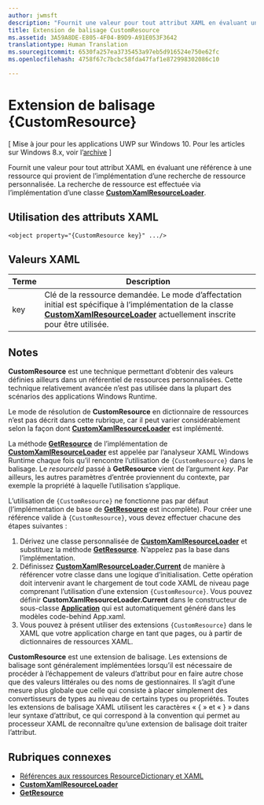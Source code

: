 ```yaml
---
author: jwmsft
description: "Fournit une valeur pour tout attribut XAML en évaluant une référence à une ressource qui provient de l’implémentation d’une recherche de ressource personnalisée. La recherche de ressource est effectuée via l’implémentation d’une classe CustomXamlResourceLoader."
title: Extension de balisage CustomResource
ms.assetid: 3A59A8DE-E805-4F04-B9D9-A91E053F3642
translationtype: Human Translation
ms.sourcegitcommit: 6530fa257ea3735453a97eb5d916524e750e62fc
ms.openlocfilehash: 4758f67c7bcbc58fda47faf1e872998302086c10

---
```


# Extension de balisage {CustomResource}

\[ Mise à jour pour les applications UWP sur Windows 10. Pour les articles sur Windows 8.x, voir l’[archive](http://go.microsoft.com/fwlink/p/?linkid=619132) \]

Fournit une valeur pour tout attribut XAML en évaluant une référence à une ressource qui provient de l’implémentation d’une recherche de ressource personnalisée. La recherche de ressource est effectuée via l’implémentation d’une classe [**CustomXamlResourceLoader**](https://msdn.microsoft.com/library/windows/apps/br243327).

## Utilisation des attributs XAML

``` syntax
<object property="{CustomResource key}" .../>
```

## Valeurs XAML

| Terme | Description |
|------|-------------|
| key | Clé de la ressource demandée. Le mode d’affectation initial est spécifique à l’implémentation de la classe [**CustomXamlResourceLoader**](https://msdn.microsoft.com/library/windows/apps/br243327) actuellement inscrite pour être utilisée. |

## Notes

**CustomResource** est une technique permettant d’obtenir des valeurs définies ailleurs dans un référentiel de ressources personnalisées. Cette technique relativement avancée n’est pas utilisée dans la plupart des scénarios des applications Windows Runtime.

Le mode de résolution de **CustomResource** en dictionnaire de ressources n’est pas décrit dans cette rubrique, car il peut varier considérablement selon la façon dont [**CustomXamlResourceLoader**](https://msdn.microsoft.com/library/windows/apps/br243327) est implémenté.

La méthode [**GetResource**](https://msdn.microsoft.com/library/windows/apps/br243340) de l’implémentation de [**CustomXamlResourceLoader**](https://msdn.microsoft.com/library/windows/apps/br243327) est appelée par l’analyseur XAML Windows Runtime chaque fois qu’il rencontre l’utilisation de `{CustomResource}` dans le balisage. Le *resourceId* passé à **GetResource** vient de l’argument *key*. Par ailleurs, les autres paramètres d’entrée proviennent du contexte, par exemple la propriété à laquelle l’utilisation s’applique.

L’utilisation de `{CustomResource}` ne fonctionne pas par défaut (l’implémentation de base de [**GetResource**](https://msdn.microsoft.com/library/windows/apps/br243340) est incomplète). Pour créer une référence valide à `{CustomResource}`, vous devez effectuer chacune des étapes suivantes :

1.  Dérivez une classe personnalisée de [**CustomXamlResourceLoader**](https://msdn.microsoft.com/library/windows/apps/br243327) et substituez la méthode [**GetResource**](https://msdn.microsoft.com/library/windows/apps/br243340). N’appelez pas la base dans l’implémentation.
2.  Définissez [**CustomXamlResourceLoader.Current**](https://msdn.microsoft.com/library/windows/apps/br243328) de manière à référencer votre classe dans une logique d’initialisation. Cette opération doit intervenir avant le chargement de tout code XAML de niveau page comprenant l’utilisation d’une extension `{CustomResource}`. Vous pouvez définir **CustomXamlResourceLoader.Current** dans le constructeur de sous-classe [**Application**](https://msdn.microsoft.com/library/windows/apps/br242324) qui est automatiquement généré dans les modèles code-behind App.xaml.
3.  Vous pouvez à présent utiliser des extensions `{CustomResource}` dans le XAML que votre application charge en tant que pages, ou à partir de dictionnaires de ressources XAML.

**CustomResource** est une extension de balisage. Les extensions de balisage sont généralement implémentées lorsqu’il est nécessaire de procéder à l’échappement de valeurs d’attribut pour en faire autre chose que des valeurs littérales ou des noms de gestionnaires. Il s’agit d’une mesure plus globale que celle qui consiste à placer simplement des convertisseurs de types au niveau de certains types ou propriétés. Toutes les extensions de balisage XAML utilisent les caractères « \{ » et « \} » dans leur syntaxe d’attribut, ce qui correspond à la convention qui permet au processeur XAML de reconnaître qu’une extension de balisage doit traiter l’attribut.

## Rubriques connexes

* [Références aux ressources ResourceDictionary et XAML](https://msdn.microsoft.com/library/windows/apps/mt187273)
* [**CustomXamlResourceLoader**](https://msdn.microsoft.com/library/windows/apps/br243327)
* [**GetResource**](https://msdn.microsoft.com/library/windows/apps/br243340)




<!--HONumber=Jun16_HO4-->


